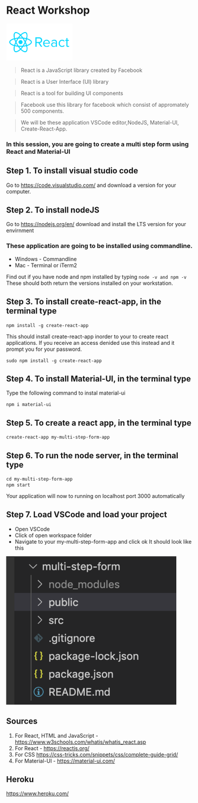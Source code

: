 # React Workshop
 <img src="/images/react-logo.png" height="100" alt="Screenshot"/>

> React is a JavaScript library created by Facebook

> React is a User Interface (UI) library

> React is a tool for building UI components

> Facebook use this library for facebook which consist of appromately 500 components.

> We will be these application VSCode editor,NodeJS, Material-UI, Create-React-App.

### In this session, you are going to create a multi step form using React and Material-UI

## Step 1. To install visual studio code

Go to https://code.visualstudio.com/ and download a version for your computer.

## Step 2. To install nodeJS 

Go to https://nodejs.org/en/ download and install the LTS version for your envirnment

### These application are going to be installed using commandline.
-  Windows - Commandline
-  Mac - Terminal or iTerm2

Find out if you have node and npm installed by typing ```node -v and npm -v ```
These should both return the versions installed on your workstation.

## Step 3. To install create-react-app, in the terminal type

```
npm install -g create-react-app
```
This should install create-react-app inorder to your to create react applications.
If you receive an access denided use this instead and it prompt you for your password.

```
sudo npm install -g create-react-app
```

## Step 4. To install Material-UI, in the terminal type
Type the following command to instal material-ui

```
npm i material-ui
```

## Step 5. To create a react app, in the terminal type

```
create-react-app my-multi-step-form-app
```

## Step 6. To run the node server, in the terminal type

```
cd my-multi-step-form-app
npm start
```
Your application will now to running on localhost port 3000 automatically

## Step 7. Load VSCode and load your project
-  Open VSCode
-  Click of open workspace folder
-  Navigate to your my-multi-step-form-app and click ok
It should look like this
 <img src="/images/vscode.png" height="400" alt="Screenshot"/>


## Sources
1.  For React, HTML and JavaScript - https://www.w3schools.com/whatis/whatis_react.asp
2.  For React - https://reactjs.org/
3.  For CSS https://css-tricks.com/snippets/css/complete-guide-grid/
4.  For Material-UI - https://material-ui.com/


## Heroku
https://www.heroku.com/
